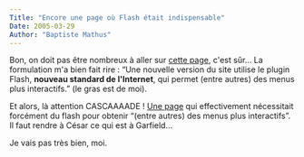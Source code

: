 ```yaml
---
Title: "Encore une page où Flash était indispensable"
Date: 2005-03-29
Author: "Baptiste Mathus"
---
```




Bon, on doit pas être nombreux à aller sur [cette
page](http://www.arhmip.fr/), c'est sûr... La formulation m'a bien fait
rire : “Une nouvelle version du site utilise le plugin Flash, **nouveau
standard de l'Internet**, qui permet (entre autres) des menus plus
interactifs.” (le gras est de moi).

Et alors, là attention CASCAAAADE ! [Une
page](http://www.arhmip.fr/menu_flash.asp) qui effectivement nécessitait
forcément du flash pour obtenir “(entre autres) des menus plus
interactifs”. Il faut rendre à César ce qui est à Garfield...

Je vais pas très bien, moi.

